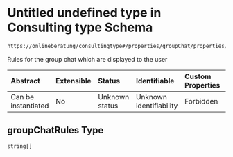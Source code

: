 # Untitled undefined type in Consulting type Schema

```txt
https://onlineberatung/consultingtype#/properties/groupChat/properties/groupChatRules
```

Rules for the group chat which are displayed to the user

| Abstract            | Extensible | Status         | Identifiable            | Custom Properties | Additional Properties | Access Restrictions | Defined In                                                           |
| :------------------ | :--------- | :------------- | :---------------------- | :---------------- | :-------------------- | :------------------ | :------------------------------------------------------------------- |
| Can be instantiated | No         | Unknown status | Unknown identifiability | Forbidden         | Allowed               | none                | [consulting-type.json*](consulting-type.json "open original schema") |

## groupChatRules Type

`string[]`
